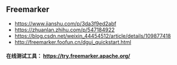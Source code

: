 ## Freemarker

+ https://www.jianshu.com/p/3da3f9ed2abf
+ https://zhuanlan.zhihu.com/p/547184922
+ https://blog.csdn.net/weixin_44454512/article/details/109877418
+ http://freemarker.foofun.cn/dgui_quickstart.html


#### 在线测试工具： https://try.freemarker.apache.org/

